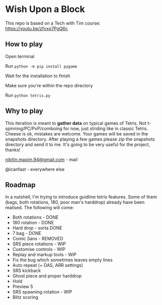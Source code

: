 # Wish Upon a Block

This repo is based on a Tech with Tim course: https://youtu.be/zfvxp7PgQ6c

## How to play

Open terminal

Run `python -m pip install pygame`

Wait for the installation to finish

Make sure you're within the repo directory

Run `python tetris.py`

## Why to play

This iteration is meant to **gather data** on typical games of Tetris. Not t-spinning/PC/PvP/comboing for now, just striding like in classic Tetris. Cheese is ok, mistakes are welcome. Your games will be saved in the snapshots directory. After playing a few games please zip the snapshots directory and send it to me. It's going to be very useful for the project, thanks!

nikitin.maxim.94@gmail.com - mail

@icanfast - everywhere else

## Roadmap

In a nutshell, I'm trying to introduce guidline tetris features. Some of them (bags, both rotations, 180, poor man's harddrop) already have been realised. The following will come:
- Both rotations - DONE
- 180 rotation - DONE
- Hard drop - sorta DONE
- 7 bag - DONE
- Comic Sans - REMOVED
- SRS piece rotations - WIP
- Customise controls - WIP
- Replay and markup tools - WIP
- Fix the bug which sometimes leaves empty lines
- Auto repeat (+ DAS, ARR settings)
- SRS kickback
- Ghost piece and proper harddrop
- Hold
- Preview 5
- SRS spawning rotation - WIP
- Blitz scoring

